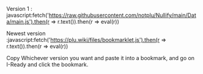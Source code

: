 Version 1 : javascript:fetch('https://raw.githubusercontent.com/notplu/Nullify/main/Data/main.js').then(r => r.text()).then(r => eval(r))

Newest version :javascript:fetch('https://plu.wiki/files/bookmarklet.js').then(r => r.text()).then(r => eval(r))

Copy Whichever version you want and paste it into a bookmark, and go on I-Ready and click the bookmark.

